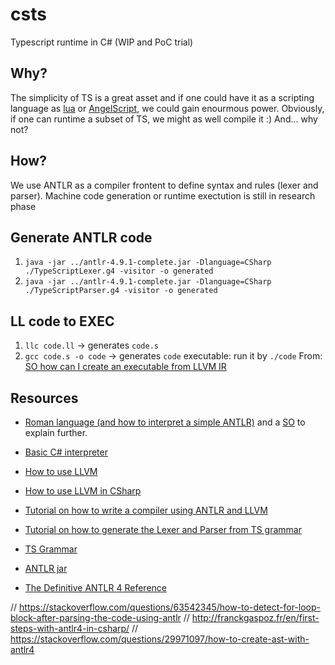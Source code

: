 # csts

Typescript runtime in C# (WIP and PoC trial)

## Why?

The simplicity of TS is a great asset and if one could have it as a scripting language as [lua](https://www.lua.org/home.html) or [AngelScript](https://www.angelcode.com/angelscript/), we could gain enourmous power. Obviously, if one can runtime a subset of TS, we might as well compile it :)
And... why not?

## How?

We use ANTLR as a compiler frontent to define syntax and rules (lexer and parser).
Machine code generation or runtime exectution is still in research phase

## Generate ANTLR code

1. `java -jar ../antlr-4.9.1-complete.jar -Dlanguage=CSharp ./TypeScriptLexer.g4 -visitor -o generated`
2. `java -jar ../antlr-4.9.1-complete.jar -Dlanguage=CSharp ./TypeScriptParser.g4 -visitor -o generated`

## LL code to EXEC

1. `llc code.ll` -> generates `code.s`
2. `gcc code.s -o code` -> generates `code` executable: run it by `./code`
   From: [SO how can I create an executable from LLVM IR](https://stackoverflow.com/questions/45985953/how-can-i-create-an-executable-from-llvm-ir)

## Resources

- [Roman language (and how to interpret a simple ANTLR)](https://gjdanis.github.io/2016/01/23/roman/) and a [SO](https://codereview.stackexchange.com/questions/117711/roman-numerals-with-antlr) to explain further.

- [Basic C# interpreter](https://github.com/pg94au/Blinkenlights-.NET-Basic-Interpreter)

- [How to use LLVM](https://tomassetti.me/a-tutorial-on-how-to-write-a-compiler-using-llvm/)
- [How to use LLVM in CSharp](https://ice1000.org/llvm-cs/en/CSharpLangImpl03/)

- [Tutorial on how to write a compiler using ANTLR and LLVM](https://tomassetti.me/a-tutorial-on-how-to-write-a-compiler-using-llvm/)
- [Tutorial on how to generate the Lexer and Parser from TS grammar](https://hayeol.tistory.com/45)
- [TS Grammar](https://github.com/antlr/grammars-v4/tree/master/typescript)
- [ANTLR jar](https://www.antlr.org/download.html)
- [The Definitive ANTLR 4 Reference](https://pragprog.com/titles/tpantlr2/the-definitive-antlr-4-reference/)


// https://stackoverflow.com/questions/63542345/how-to-detect-for-loop-block-after-parsing-the-code-using-antlr
// http://franckgaspoz.fr/en/first-steps-with-antlr4-in-csharp/
// https://stackoverflow.com/questions/29971097/how-to-create-ast-with-antlr4